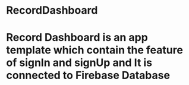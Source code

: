 # RecordDashboard
# Record Dashboard is an app template which contain the feature of signIn and signUp and It is connected to Firebase Database
